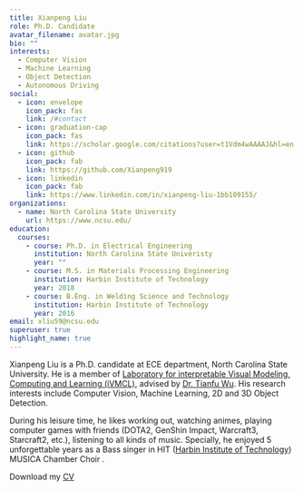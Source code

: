 ```yaml
---
title: Xianpeng Liu
role: Ph.D. Candidate
avatar_filename: avatar.jpg
bio: ""
interests:
  - Computer Vision
  - Machine Learning
  - Object Detection
  - Autonomous Driving
social:
  - icon: envelope
    icon_pack: fas
    link: /#contact
  - icon: graduation-cap
    icon_pack: fas
    link: https://scholar.google.com/citations?user=t1Vdm4wAAAAJ&hl=en
  - icon: github
    icon_pack: fab
    link: https://github.com/Xianpeng919
  - icon: linkedin
    icon_pack: fab
    link: https://www.linkedin.com/in/xianpeng-liu-1bb109155/
organizations:
  - name: North Carolina State University
    url: https://www.ncsu.edu/
education:
  courses:
    - course: Ph.D. in Electrical Engineering
      institution: North Carolina State Univeristy
      year: ""
    - course: M.S. in Materials Processing Engineering
      institution: Harbin Institute of Technology
      year: 2018
    - course: B.Eng. in Welding Science and Technology
      institution: Harbin Institute of Technology
      year: 2016
email: xliu59@ncsu.edu
superuser: true
highlight_name: true
---
```

Xianpeng Liu is a Ph.D. candidate at ECE department, North Carolina State University. He is a member of [Laboratory for interpretable Visual Modeling, Computing and Learning (iVMCL)](https://research.ece.ncsu.edu/ivmcl/), advised by [Dr. Tianfu Wu](https://tfwu.github.io/). His research interests include Computer Vision, Machine Learning, 2D and 3D Object Detection.

During his leisure time, he likes working out, watching animes, playing computer games with friends (DOTA2, GenShin Impact, Warcraft3, Starcraft2, etc.), listening to all kinds of music. Specially, he enjoyed 5 unforgettable years as a Bass singer in HIT ([Harbin Institute of Technology](https://www.hit.edu.cn/)) MUSICA Chamber Choir .

Download my [CV](https://xianpeng-liu.com/uploads/CV%20-%20Xianpeng.pdf)